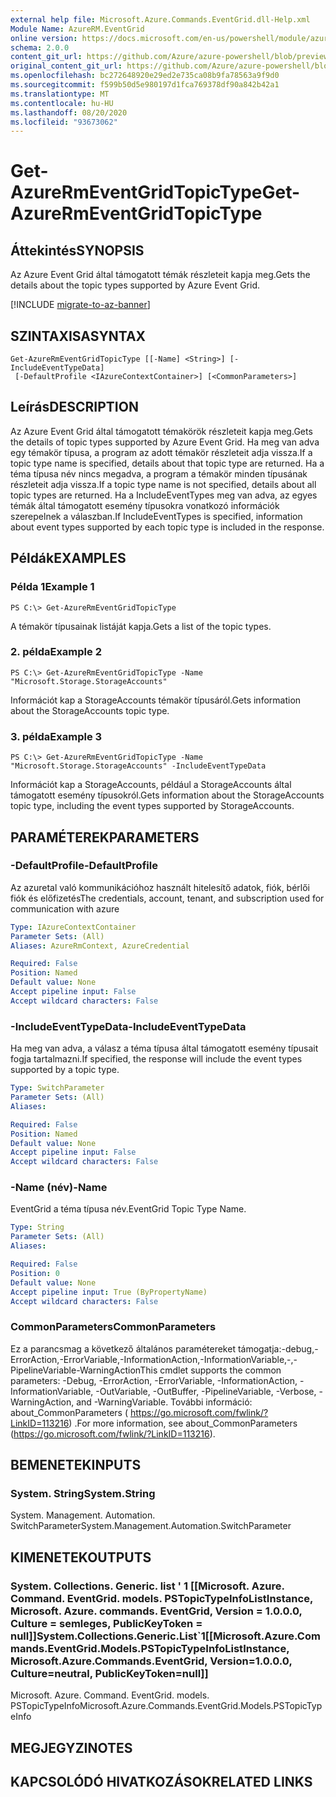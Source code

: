 ```yaml
---
external help file: Microsoft.Azure.Commands.EventGrid.dll-Help.xml
Module Name: AzureRM.EventGrid
online version: https://docs.microsoft.com/en-us/powershell/module/azurerm.eventgrid/get-azurermeventgridtopictype
schema: 2.0.0
content_git_url: https://github.com/Azure/azure-powershell/blob/preview/src/ResourceManager/EventGrid/Commands.EventGrid/help/Get-AzureRmEventGridTopicType.md
original_content_git_url: https://github.com/Azure/azure-powershell/blob/preview/src/ResourceManager/EventGrid/Commands.EventGrid/help/Get-AzureRmEventGridTopicType.md
ms.openlocfilehash: bc272648920e29ed2e735ca08b9fa78563a9f9d0
ms.sourcegitcommit: f599b50d5e980197d1fca769378df90a842b42a1
ms.translationtype: MT
ms.contentlocale: hu-HU
ms.lasthandoff: 08/20/2020
ms.locfileid: "93673062"
---
```

# <span data-ttu-id="4e7f6-101">Get-AzureRmEventGridTopicType</span><span class="sxs-lookup"><span data-stu-id="4e7f6-101">Get-AzureRmEventGridTopicType</span></span>

## <span data-ttu-id="4e7f6-102">Áttekintés</span><span class="sxs-lookup"><span data-stu-id="4e7f6-102">SYNOPSIS</span></span>
<span data-ttu-id="4e7f6-103">Az Azure Event Grid által támogatott témák részleteit kapja meg.</span><span class="sxs-lookup"><span data-stu-id="4e7f6-103">Gets the details about the topic types supported by Azure Event Grid.</span></span>

[!INCLUDE [migrate-to-az-banner](../../includes/migrate-to-az-banner.md)]

## <span data-ttu-id="4e7f6-104">SZINTAXISA</span><span class="sxs-lookup"><span data-stu-id="4e7f6-104">SYNTAX</span></span>

```
Get-AzureRmEventGridTopicType [[-Name] <String>] [-IncludeEventTypeData]
 [-DefaultProfile <IAzureContextContainer>] [<CommonParameters>]
```

## <span data-ttu-id="4e7f6-105">Leírás</span><span class="sxs-lookup"><span data-stu-id="4e7f6-105">DESCRIPTION</span></span>
<span data-ttu-id="4e7f6-106">Az Azure Event Grid által támogatott témakörök részleteit kapja meg.</span><span class="sxs-lookup"><span data-stu-id="4e7f6-106">Gets the details of topic types supported by Azure Event Grid.</span></span>
<span data-ttu-id="4e7f6-107">Ha meg van adva egy témakör típusa, a program az adott témakör részleteit adja vissza.</span><span class="sxs-lookup"><span data-stu-id="4e7f6-107">If a topic type name is specified, details about that topic type are returned.</span></span>
<span data-ttu-id="4e7f6-108">Ha a téma típusa név nincs megadva, a program a témakör minden típusának részleteit adja vissza.</span><span class="sxs-lookup"><span data-stu-id="4e7f6-108">If a topic type name is not specified, details about all topic types are returned.</span></span>
<span data-ttu-id="4e7f6-109">Ha a IncludeEventTypes meg van adva, az egyes témák által támogatott esemény típusokra vonatkozó információk szerepelnek a válaszban.</span><span class="sxs-lookup"><span data-stu-id="4e7f6-109">If IncludeEventTypes is specified, information about event types supported by each topic type is included in the response.</span></span>

## <span data-ttu-id="4e7f6-110">Példák</span><span class="sxs-lookup"><span data-stu-id="4e7f6-110">EXAMPLES</span></span>

### <span data-ttu-id="4e7f6-111">Példa 1</span><span class="sxs-lookup"><span data-stu-id="4e7f6-111">Example 1</span></span>
```
PS C:\> Get-AzureRmEventGridTopicType
```

<span data-ttu-id="4e7f6-112">A témakör típusainak listáját kapja.</span><span class="sxs-lookup"><span data-stu-id="4e7f6-112">Gets a list of the topic types.</span></span>

### <span data-ttu-id="4e7f6-113">2. példa</span><span class="sxs-lookup"><span data-stu-id="4e7f6-113">Example 2</span></span>
```
PS C:\> Get-AzureRmEventGridTopicType -Name "Microsoft.Storage.StorageAccounts"
```

<span data-ttu-id="4e7f6-114">Információt kap a StorageAccounts témakör típusáról.</span><span class="sxs-lookup"><span data-stu-id="4e7f6-114">Gets information about the StorageAccounts topic type.</span></span>

### <span data-ttu-id="4e7f6-115">3. példa</span><span class="sxs-lookup"><span data-stu-id="4e7f6-115">Example 3</span></span>
```
PS C:\> Get-AzureRmEventGridTopicType -Name "Microsoft.Storage.StorageAccounts" -IncludeEventTypeData
```

<span data-ttu-id="4e7f6-116">Információt kap a StorageAccounts, például a StorageAccounts által támogatott esemény típusokról.</span><span class="sxs-lookup"><span data-stu-id="4e7f6-116">Gets information about the StorageAccounts topic type, including the event types supported by StorageAccounts.</span></span>

## <span data-ttu-id="4e7f6-117">PARAMÉTEREK</span><span class="sxs-lookup"><span data-stu-id="4e7f6-117">PARAMETERS</span></span>

### <span data-ttu-id="4e7f6-118">-DefaultProfile</span><span class="sxs-lookup"><span data-stu-id="4e7f6-118">-DefaultProfile</span></span>
<span data-ttu-id="4e7f6-119">Az azuretal való kommunikációhoz használt hitelesítő adatok, fiók, bérlői fiók és előfizetés</span><span class="sxs-lookup"><span data-stu-id="4e7f6-119">The credentials, account, tenant, and subscription used for communication with azure</span></span>

```yaml
Type: IAzureContextContainer
Parameter Sets: (All)
Aliases: AzureRmContext, AzureCredential

Required: False
Position: Named
Default value: None
Accept pipeline input: False
Accept wildcard characters: False
```

### <span data-ttu-id="4e7f6-120">-IncludeEventTypeData</span><span class="sxs-lookup"><span data-stu-id="4e7f6-120">-IncludeEventTypeData</span></span>
<span data-ttu-id="4e7f6-121">Ha meg van adva, a válasz a téma típusa által támogatott esemény típusait fogja tartalmazni.</span><span class="sxs-lookup"><span data-stu-id="4e7f6-121">If specified, the response will include the event types supported by a topic type.</span></span>

```yaml
Type: SwitchParameter
Parameter Sets: (All)
Aliases: 

Required: False
Position: Named
Default value: None
Accept pipeline input: False
Accept wildcard characters: False
```

### <span data-ttu-id="4e7f6-122">-Name (név)</span><span class="sxs-lookup"><span data-stu-id="4e7f6-122">-Name</span></span>
<span data-ttu-id="4e7f6-123">EventGrid a téma típusa név.</span><span class="sxs-lookup"><span data-stu-id="4e7f6-123">EventGrid Topic Type Name.</span></span>

```yaml
Type: String
Parameter Sets: (All)
Aliases: 

Required: False
Position: 0
Default value: None
Accept pipeline input: True (ByPropertyName)
Accept wildcard characters: False
```

### <span data-ttu-id="4e7f6-124">CommonParameters</span><span class="sxs-lookup"><span data-stu-id="4e7f6-124">CommonParameters</span></span>
<span data-ttu-id="4e7f6-125">Ez a parancsmag a következő általános paramétereket támogatja:-debug,-ErrorAction,-ErrorVariable,-InformationAction,-InformationVariable,-,-PipelineVariable-WarningAction</span><span class="sxs-lookup"><span data-stu-id="4e7f6-125">This cmdlet supports the common parameters: -Debug, -ErrorAction, -ErrorVariable, -InformationAction, -InformationVariable, -OutVariable, -OutBuffer, -PipelineVariable, -Verbose, -WarningAction, and -WarningVariable.</span></span> <span data-ttu-id="4e7f6-126">További információ: about_CommonParameters ( https://go.microsoft.com/fwlink/?LinkID=113216) .</span><span class="sxs-lookup"><span data-stu-id="4e7f6-126">For more information, see about_CommonParameters (https://go.microsoft.com/fwlink/?LinkID=113216).</span></span>

## <span data-ttu-id="4e7f6-127">BEMENETEK</span><span class="sxs-lookup"><span data-stu-id="4e7f6-127">INPUTS</span></span>

### <span data-ttu-id="4e7f6-128">System. String</span><span class="sxs-lookup"><span data-stu-id="4e7f6-128">System.String</span></span>
<span data-ttu-id="4e7f6-129">System. Management. Automation. SwitchParameter</span><span class="sxs-lookup"><span data-stu-id="4e7f6-129">System.Management.Automation.SwitchParameter</span></span>

## <span data-ttu-id="4e7f6-130">KIMENETEK</span><span class="sxs-lookup"><span data-stu-id="4e7f6-130">OUTPUTS</span></span>

### <span data-ttu-id="4e7f6-131">System. Collections. Generic. list ' 1 [[Microsoft. Azure. Command. EventGrid. models. PSTopicTypeInfoListInstance, Microsoft. Azure. commands. EventGrid, Version = 1.0.0.0, Culture = semleges, PublicKeyToken = null]]</span><span class="sxs-lookup"><span data-stu-id="4e7f6-131">System.Collections.Generic.List\`1[[Microsoft.Azure.Commands.EventGrid.Models.PSTopicTypeInfoListInstance, Microsoft.Azure.Commands.EventGrid, Version=1.0.0.0, Culture=neutral, PublicKeyToken=null]]</span></span>
<span data-ttu-id="4e7f6-132">Microsoft. Azure. Command. EventGrid. models. PSTopicTypeInfo</span><span class="sxs-lookup"><span data-stu-id="4e7f6-132">Microsoft.Azure.Commands.EventGrid.Models.PSTopicTypeInfo</span></span>

## <span data-ttu-id="4e7f6-133">MEGJEGYZI</span><span class="sxs-lookup"><span data-stu-id="4e7f6-133">NOTES</span></span>

## <span data-ttu-id="4e7f6-134">KAPCSOLÓDÓ HIVATKOZÁSOK</span><span class="sxs-lookup"><span data-stu-id="4e7f6-134">RELATED LINKS</span></span>

